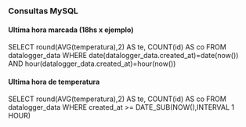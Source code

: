 ### Consultas MySQL

#### Ultima hora marcada (18hs x ejemplo)
SELECT round(AVG(temperatura),2) AS te, COUNT(id) AS co FROM datalogger_data
WHERE date(datalogger_data.created_at)=date(now())
AND hour(datalogger_data.created_at)=hour(now())

#### Ultima hora de temperatura
SELECT round(AVG(temperatura),2) AS te, COUNT(id) AS co FROM datalogger_data
WHERE created_at >= DATE_SUB(NOW(),INTERVAL 1 HOUR)